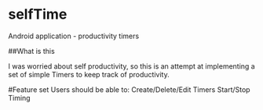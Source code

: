 # selfTime
Android application - productivity timers

##What is this

I was worried about self productivity, so this is an attempt at implementing a set of simple Timers to keep track of productivity.

#Feature set
Users should be able to:
Create/Delete/Edit Timers
Start/Stop Timing
